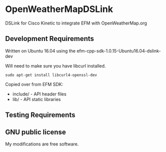 # OpenWeatherMapDSLink
DSLink for Cisco Kinetic to integrate EFM with OpenWeatherMap.org

## Development Requirements

Written on Ubuntu 16.04 using the efm-cpp-sdk-1.0.15-Ubuntu16.04-dslink-dev

Will need to make sure you have libcurl installed.

```
sudo apt-get install libcurl4-openssl-dev
```

Copied over from EFM SDK: 
* include/ - API header files
* lib/ - API static libraries

## Testing Requirements

## GNU public license
My modifications are free software.


